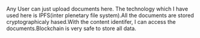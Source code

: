 Any User can just upload documents here. The technology which I have used here is IPFS(inter plenetary file system).All the documents are stored cryptographicaly hased.With the content identifer, I can access the documents.Blockchain is very safe to store all data.
